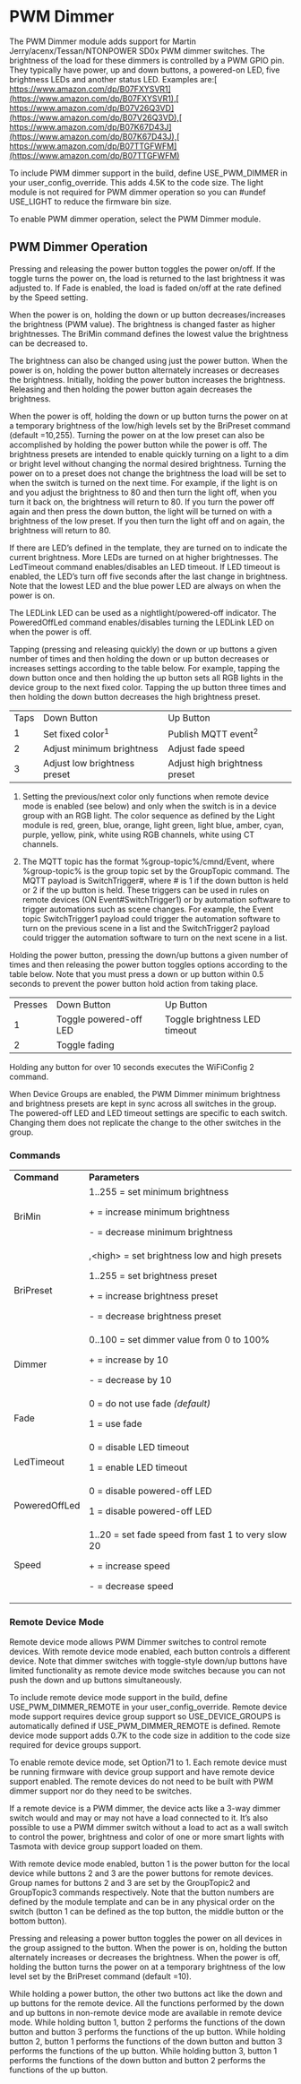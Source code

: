 # PWM Dimmer

The PWM Dimmer module adds support for Martin Jerry/acenx/Tessan/NTONPOWER SD0x PWM dimmer switches. The brightness of the load for these dimmers is controlled by a PWM GPIO pin. They typically have power, up and down buttons, a powered-on LED, five brightness LEDs and another status LED. Examples are:[ https://www.amazon.com/dp/B07FXYSVR1](https://www.amazon.com/dp/B07FXYSVR1),[ https://www.amazon.com/dp/B07V26Q3VD](https://www.amazon.com/dp/B07V26Q3VD),[ https://www.amazon.com/dp/B07K67D43J](https://www.amazon.com/dp/B07K67D43J),[ https://www.amazon.com/dp/B07TTGFWFM](https://www.amazon.com/dp/B07TTGFWFM)

To include PWM dimmer support in the build, define USE_PWM_DIMMER in your user_config_override. This adds 4.5K to the code size. The light module is not required for PWM dimmer operation so you can #undef USE_LIGHT to reduce the firmware bin size.

To enable PWM dimmer operation, select the PWM Dimmer module.


## PWM Dimmer Operation

Pressing and releasing the power button toggles the power on/off. If the toggle turns the power on, the load is returned to the last brightness it was adjusted to. If Fade is enabled, the load is faded on/off at the rate defined by the Speed setting.

When the power is on, holding the down or up button decreases/increases the brightness (PWM value). The brightness is changed faster as higher brightnesses. The BriMin command defines the lowest value the brightness can be decreased to.

The brightness can also be changed using just the power button. When the power is on, holding the power button alternately increases or decreases the brightness. Initially, holding the power button increases the brightness. Releasing and then holding the power button again decreases the brightness.

When the power is off, holding the down or up button turns the power on at a temporary brightness of the low/high levels set by the BriPreset command (default =10,255). Turning the power on at the low preset can also be accomplished by holding the power button while the power is off. The brightness presets are intended to enable quickly turning on a light to a dim or bright level without changing the normal desired brightness. Turning the power on to a preset does not change the brightness the load will be set to when the switch is turned on the next time. For example, if the light is on and you adjust the brightness to 80 and then turn the light off, when you turn it back on, the brightness will return to 80. If you turn the power off again and then press the down button, the light will be turned on with a brightness of the low preset. If you then turn the light off and on again, the brightness will return to 80.

If there are LED’s defined in the template, they are turned on to indicate the current brightness. More LEDs are turned on at higher brightnesses. The LedTimeout command enables/disables an LED timeout. If LED timeout is enabled, the LED’s turn off five seconds after the last change in brightness. Note that the lowest LED and the blue power LED are always on when the power is on.

The LEDLink LED can be used as a nightlight/powered-off indicator. The PoweredOffLed command enables/disables turning the LEDLink LED on when the power is off.

Tapping (pressing and releasing quickly) the down or up buttons a given number of times and then holding the down or up button decreases or increases settings according to the table below. For example, tapping the down button once and then holding the up button sets all RGB lights in the device group to the next fixed color. Tapping the up button three times and then holding the down button decreases the high brightness preset.


<table>
  <tr>
   <td>Taps
   </td>
   <td>Down Button
   </td>
   <td>Up Button
   </td>
  </tr>
  <tr>
   <td>1
   </td>
   <td>Set fixed color<sup>1</sup>
   </td>
   <td>Publish MQTT event<sup>2</sup>
   </td>
  </tr>
  <tr>
   <td>2
   </td>
   <td>Adjust minimum brightness
   </td>
   <td>Adjust fade speed
   </td>
  </tr>
  <tr>
   <td>3
   </td>
   <td>Adjust low brightness preset
   </td>
   <td>Adjust high brightness preset
   </td>
  </tr>
</table>


1. Setting the previous/next color only functions when remote device mode is enabled (see below) and only when the switch is in a device group with an RGB light. The color sequence as defined by the Light module is red, green, blue, orange, light green, light blue, amber, cyan, purple, yellow, pink, white using RGB channels, white using CT channels.

2. The MQTT topic has the format %group-topic%/cmnd/Event, where %group-topic% is the group topic set by the GroupTopic command. The MQTT payload is SwitchTrigger#, where # is 1 if the down button is held or 2 if the up button is held. These triggers can be used in rules on remote devices  (ON Event#SwitchTrigger1) or by automation software to trigger automations such as scene changes. For example, the Event topic SwitchTrigger1 payload could trigger the automation software to turn on the previous scene in a list and the SwitchTrigger2 payload could trigger the automation software to turn on the next scene in a list.

Holding the power button, pressing the down/up buttons a given number of times and then releasing the power button toggles options according to the table below. Note that you must press a down or up button within 0.5 seconds to prevent the power button hold action from taking place.


<table>
  <tr>
   <td>Presses
   </td>
   <td>Down Button
   </td>
   <td>Up Button
   </td>
  </tr>
  <tr>
   <td>1
   </td>
   <td>Toggle powered-off LED
   </td>
   <td>Toggle brightness LED timeout
   </td>
  </tr>
  <tr>
   <td>2
   </td>
   <td>Toggle fading
   </td>
   <td>
   </td>
  </tr>
</table>


Holding any button for over 10 seconds executes the WiFiConfig 2 command.

When Device Groups are enabled, the PWM Dimmer minimum brightness and brightness presets are kept in sync across all switches in the group. The powered-off LED and LED timeout settings are specific to each switch. Changing them does not replicate the change to the other switches in the group.


### Commands


<table>
  <tr>
   <td><strong>Command</strong>
   </td>
   <td><strong>Parameters</strong>
   </td>
  </tr>
  <tr>
   <td>BriMin
   </td>
   <td>1..255 = set minimum brightness
<p>
+ = increase minimum brightness
<p>
- = decrease minimum brightness
   </td>
  </tr>
  <tr>
   <td>BriPreset
   </td>
   <td><low>,&lt;high> = set brightness low and high presets
<p>
1..255 = set brightness preset
<p>
+ = increase brightness preset
<p>
- = decrease brightness preset
   </td>
  </tr>
  <tr>
   <td>Dimmer
   </td>
   <td>0..100 = set dimmer value from 0 to 100%
<p>
+ = increase by 10
<p>
- = decrease by 10
   </td>
  </tr>
  <tr>
   <td>Fade
   </td>
   <td>0 = do not use fade <em>(default)</em>
<p>
1 = use fade
   </td>
  </tr>
  <tr>
   <td>LedTimeout
   </td>
   <td>0 = disable LED timeout
<p>
1 = enable LED timeout
   </td>
  </tr>
  <tr>
   <td>PoweredOffLed
   </td>
   <td>0 = disable powered-off LED
<p>
1 = disable powered-off LED
   </td>
  </tr>
  <tr>
   <td>Speed
   </td>
   <td>1..20 = set fade speed from fast 1 to very slow 20
<p>
+ = increase speed
<p>
- = decrease speed
   </td>
  </tr>
</table>



### Remote Device Mode

Remote device mode allows PWM Dimmer switches to control remote devices. With remote device mode enabled, each button controls a different device. Note that dimmer switches with toggle-style down/up buttons have limited functionality as remote device mode switches because you can not push the down and up buttons simultaneously.

To include remote device mode support in the build, define USE_PWM_DIMMER_REMOTE in your user_config_override. Remote device mode support requires device group support so USE_DEVICE_GROUPS is automatically defined if USE_PWM_DIMMER_REMOTE is defined. Remote device mode support adds 0.7K to the code size in addition to the code size required for device groups support.

To enable remote device mode, set Option71 to 1. Each remote device must be running firmware with device group support and have remote device support enabled. The remote devices do not need to be built with PWM dimmer support nor do they need to be switches.

If a remote device is a PWM dimmer, the device acts like a 3-way dimmer switch would and may or may not have a load connected to it. It’s also possible to use a PWM dimmer switch without a load to act as a wall switch to control the power, brightness and color of one or more smart lights with Tasmota with device group support loaded on them.

With remote device mode enabled, button 1 is the power button for the local device while buttons 2 and 3 are the power buttons for remote devices. Group names for buttons 2 and 3 are set by the GroupTopic2 and GroupTopic3 commands respectively. Note that the button numbers are defined by the module template and can be in any physical order on the switch (button 1 can be defined as the top button, the middle button or the bottom button).

Pressing and releasing a power button toggles the power on all devices in the group assigned to the button. When the power is on, holding the button alternately increases or decreases the brightness. When the power is off, holding the button turns the power on at a temporary brightness of the low level set by the BriPreset command (default =10).

While holding a power button, the other two buttons act like the down and up buttons for the remote device. All the functions performed by the down and up buttons in non-remote device mode are available in remote device mode. While holding button 1, button 2 performs the functions of the down button and button 3 performs the functions of the up button. While holding button 2, button 1 performs the functions of the down button and button 3 performs the functions of the up button. While holding button 3, button 1 performs the functions of the down button and button 2 performs the functions of the up button.
